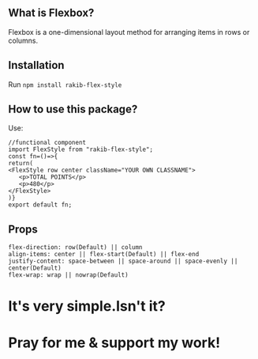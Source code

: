 ## What is Flexbox?

Flexbox is a one-dimensional layout method for arranging items in rows or columns.

## Installation

Run `npm install rakib-flex-style`

## How to use this package?

Use:

```
//functional component
import FlexStyle from "rakib-flex-style";
const fn=()=>{
return(
<FlexStyle row center className="YOUR OWN CLASSNAME">
   <p>TOTAL POINTS</p>
   <p>480</p>
</FlexStyle>
)}
export default fn;
```

## Props

```
flex-direction: row(Default) || column
align-items: center || flex-start(Default) || flex-end
justify-content: space-between || space-around || space-evenly || center(Default)
flex-wrap: wrap || nowrap(Default)
```

# It's very simple.Isn't it?

# Pray for me & support my work!
